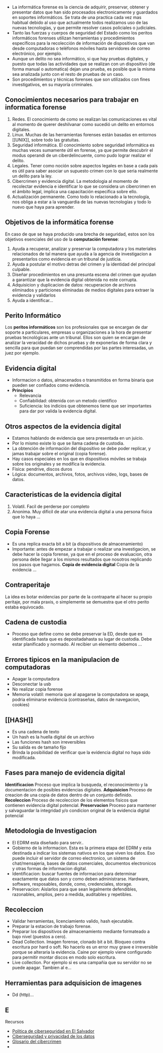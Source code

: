 - La informática forense es la ciencia de adquirir, preservar, obtener y presentar datos que han sido procesados electronicamente y guardados en soportes informáticos. Se trata de una practica cada vez mas habitual debido al uso que actualmente todos realizamos uso de las nuevas tecnologías, y que permite resolver casos policiales o judiciales. 
- Tanto las fuerzas y cuerpos de seguridad del Estado como los peritos informáticos forenses utilizan herramientas y procedimientos específicos para la recolección de información de dispositivos que van desde computadoras o teléfonos móviles hasta servidores de correo electrónico, por ejemplo.
- Aunque un delito no sea informático, si que hay pruebas digitales, y puesto que todas las actividades que se realizan con un dispositivo (de forma manual o automatica) dejan una prueba, es posible que la misma sea analizada junto con el resto de pruebas de un caso.
- Son procedimientos y técnicas forenses que son utilizados con fines investigativos, en su mayoría criminales.

## Conocimientos necesarios para trabajar en informatica forense

1. Redes. El conocimiento de como se realizan las comunicaciones es vital al momento de querer deshilvanar como sucedió un delito en entornos digitales.
2. Linux. Muchas de las herramientas forenses están basadas en entornos [[UNIX]], sobre todo las gratuitas.
3. Seguridad informática. El conocimiento sobre seguridad informática es muchas veces sumamente útil en forense, ya que permite descubrir el modus operandi de un ciberdelincuente, como pudo lograr realizar el delito.
4. Legales. Tener como noción sobre aspectos legales en base a cada país es útil para saber asociar un supuesto crimen con lo que seria realmente un delito para la ley.
5. Cibercrimen y evidencia digital. La metodologia al momento de recolectar evidencia e identificar lo que se considera un  cibercrimen en el ámbito legal, implica una capacitación especifica sobre ello.
6. Actualización permanente. Como todo lo relacionado a la tecnología, nos obliga a estar a la vanguardia de las nuevas tecnologías y todo lo nuevo que haya para aprender.


## Objetivos de la informática forense
En caso de que se haya producido una brecha de seguridad, estos son los objetivos esenciales del uso de la **computación forense**:
1. Ayuda a recuperar, analizar y preservar la computadora y los materiales relacionados de tal manera que ayuda a la agencia de investigacion a presentarlos como evidencia en un tribunal de justicia.
2. Ayuda a postular el motivo detras del crimen y la identidad del principal culpable.
3. Diseñar procedimientos en una presunta escena del crimen que ayudan a garantizar que la evidencia digital obtenida no este corrupta.
4. Adquisicion y duplicacion de datos: recuperacion de archivos eliminados y particiones eliminadas de medios digitales para extraer la evidencia y validarlos
5. Ayuda a identificar...


## Perito Informático
Los **peritos informáticos** son los profesionales que se encargan de dar soporte a particulares, empresas u organizaciones a la hora de presentar pruebas tecnológicas ante un tribunal. Ellos son quien se encargan de analizar la veracidad de dichos pruebas y de exponerlas de forma clara y sencilla para que puedan ser comprendidas por las partes interesadas,  un juez por ejemplo.


## Evidencia digital
- Informacion o datos, almacenados o transmitidos en forma binaria que pueden ser confiados como evidencia.
- **Principios** 
	- Relevancia
	- Confiabilidad: obtenida con un metodo cientifico
	- Suficiencia: los indicios que obtenemos tiene que ser importantes para dar por valida  la evidencia digital.


## Otros aspectos de la evidencia digital
- Estamos hablando de evidencia que sera presentada en un juicio.
- Por lo mismo existe lo que se llama cadena de custodia.
- La obtención de información del dispositivo se debe poder replicar, y jamas trabajar sobre el original (copia forense).
- Hay casos especiales en los que en dispositivos móviles se trabaja sobre los originales y se modifica la evidencia.
- Física: pendrive, discos duros
- Lógica: documentos, archivos, fotos, archivos video, logs, bases de datos.


## Caracteristicas de la evidencia digital
1. Volatil. Facil de perderse por completo
2. Anonima. Muy dificil de atar una evidencia digital a una persona fisica que lo haya ...


## Copia Forense
- Es una replica exacta bit a bit (a dispositivos de almacenamiento)
- Importante: antes de empezar a trabajar o realizar una investigacion, se debe hacer la copia forense, ya que en el proceso de evaluacion, otra persona debe llegar a los mismos resultados que nosotros replicando los pasos que hagamos.
**Copia de evidencia digital**
Copia de la evidencia ...


## Contraperitaje
La idea es botar evidencias por parte de la contraparte al hacer su propio peritaje, por mala praxis, o simplemente se demuestra que el otro perito estaba equivocado.


## Cadena de custodia
- Proceso que define como se debe preservar la ED, desde que es identificada hasta que es depositadahasta su lugar de custodia. Debe estar planificado y normado. Al recibier un elemento debemos ...


## Errores tipicos en la manipulacion de computadoras
- Apagar la computadora
- Desconectar la usb
- No realizar copia forense
- Memoria volatil: memoria que al apagarse la computadora se apaga, podria eliminarse evidencia (contraseñas, datos de navegacion, cookies)


## [[HASH]]
- Es una cadena de texto 
- Un hash es la huella digital de un archivo
- Las funciones hash son irreversibles
- Su salida es de tamaño fijo
- Brinda la posibilidad de verificar que la evidencia digital no haya sido modificada.


## Fases para manejo de evidencia digital
**Identificacion**
Proceso que implica la busqueda, el reconocimiento y la documentacion de posibles evidencias digitales.
**Adquisicion**
Proceso de creacion de una copia de datos dentro de un conjunto definido.
**Recoleccion**
Proceso de recoleccion de los elementos fisicos que contienen evidencia digital potencial.
**Preservacion**
Proceso para mantener y salvaguardar la integridad y/o condicion original de la evidencia digital potencial


## Metodologia de Investigacion
- El EDRM esta diseñado para servir..
- Gobierno de la informacion. Esta es la primera etapa del EDRM y esta destinada a indicar los sistemas nativos en los que viven los datos. Eso puede incluir el servidor de correo electronico, un sistema de chat/mensajeria, bases de datos comerciales, documentos electronicos y otras formas de informacion digital.
- Identificacion: buscar fuentes de informacion para determinar exactamente que datos son y como deben administrarse. Hardware, software, resposables, donde, como, credenciales, storage.
- Preservacion: Aislarlos para que sean legalmente defendibles, razonables, amplios, pero a medida, auditables y repetibles. 


## Recoleccion
- Validar herramientas, licenciamiento valido, hash ejecutable.
- Preparar la estacion de trabajo forense.
- Preparar los dispositivos de almacenamiento mediante formateado a bajo nivel (puestos a cero).
- Dead Collection. Imagen forense, clonado bit a bit. Bloqueo contra escritura por hard o soft. No hacerlo es un error muy grave e irreversible porque se alteraria la evidencia. Caine por ejemplo viene configurado para permitir montar discos en modo solo escritura.
- Live collection. Por ejemplo si es una campañia que su servidor no se puede apagar. Tambien al e...

## Herramientas para adquisicion de imagenes
- Dd (http)...


## E



Recursos
- [Politica de ciberseguridad en El Salvador](https://consulta.innovacion.gob.sv/system/documents/attachments/000/000/003/original/0e8a02f53673daa587b66691b1770faeb1e71c8a.pdf)
- [Ciberseguridad y privacidad de los datos](https://www.hlb.com.sv/ciberseguridad-y-privacidad-de-los-datos/)
- [Glosario del cibercrimen](https://intel471.com/glossary)
- 